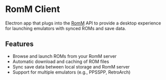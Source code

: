 # RomM Client

Electron app that plugs into the [RomM](https://github.com/rommapp/romm) API to provide a desktop experience for launching emulators with synced ROMs and save data.

## Features

- Browse and launch ROMs from your RomM server
- Automatic download and caching of ROM files
- Sync save data between local storage and RomM server
- Support for multiple emulators (e.g., PPSSPP, RetroArch)
